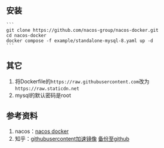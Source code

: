 ## 安装
    ```
    git clone https://github.com/nacos-group/nacos-docker.git
    cd nacos-docker
    docker compose -f example/standalone-mysql-8.yaml up -d
    ```

## 其它
1. 将Dockerfile的`https://raw.githubusercontent.com`改为`https://raw.staticdn.net`
2. mysql的默认密码是root

## 参考资料
1. nacos：[nacos docker](https://nacos.io/zh-cn/docs/quick-start-docker.html)
2. 知乎：[githubusercontent加速镜像](https://zhuanlan.zhihu.com/p/420873495) [备份至github](https://github.com/githcc/webpage-self-markdown/blob/main/%E7%9F%A5%E4%B9%8E/%E5%8A%A0%E9%80%9F%E9%95%9C%E5%83%8F/README.md)
